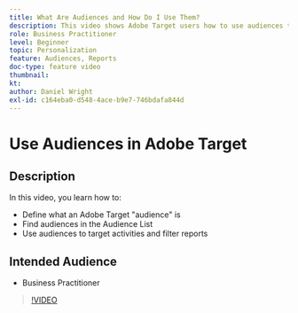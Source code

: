 ```yaml
---
title: What Are Audiences and How Do I Use Them?
description: This video shows Adobe Target users how to use audiences to target activities and filter reports.
role: Business Practitioner
level: Beginner
topic: Personalization
feature: Audiences, Reports
doc-type: feature video
thumbnail:
kt:
author: Daniel Wright
exl-id: c164eba0-d548-4ace-b9e7-746bdafa844d
---
```

# Use Audiences in Adobe Target

## Description

In this video, you learn how to:

* Define what an Adobe Target "audience" is
* Find audiences in the Audience List
* Use audiences to target activities and filter reports

## Intended Audience

* Business Practitioner

>[!VIDEO](https://video.tv.adobe.com/v/17398/?quality=12)
